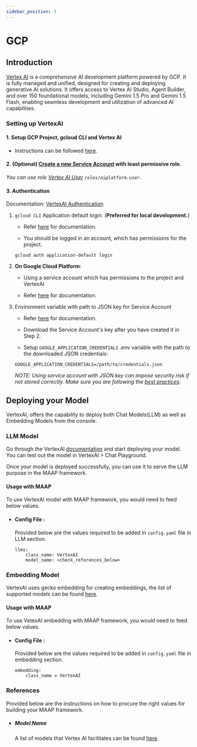 ```yaml
---
sidebar_position: 3
---
```


# GCP


## Introduction

[Vertex AI](https://cloud.google.com/vertex-ai?hl=en) is a comprehensive AI development platform powered by GCP. It is fully managed and unified, designed for creating and deploying generative AI solutions. It offers access to Vertex AI Studio, Agent Builder, and over 150 foundational models, including Gemini 1.5 Pro and Gemini 1.5 Flash, enabling seamless development and utilization of advanced AI capabilities.


### Setting up VertexAI

#### 1. Setup GCP Project, gcloud CLI and Vertex AI
- Instructions can be followed [here](https://cloud.google.com/vertex-ai/docs/start/cloud-environment).

#### 2. (Optional) [Create a new Service Account](https://console.cloud.google.com/iam-admin/serviceaccounts) with least permissive role. 
_You can use role [Vertex AI User](https://cloud.google.com/vertex-ai/docs/general/access-control#aiplatform.user) `roles/aiplatform.user`._

#### 3. Authentication
 
 Documentation: [VertexAI Authentication](https://cloud.google.com/vertex-ai/docs/authentication)

1)  `gcloud CLI` Application default login.  (**Preferred for local development.**)
 
    - Refer [here](https://cloud.google.com/docs/authentication/application-default-credentials#personal) for documentation.

    -  You should be logged in an account, which has permissions for the project.
      ```
      gcloud auth application-default login
      ```

2) **On Google Cloud Platform**: 
    - Using a service account which has permissions to the project and VertexAI

    - Refer [here](https://cloud.google.com/vertex-ai/docs/authentication#on-gcp) for documentation.

3) Environment variable with path to JSON key for Service Account

    - Refer [here](https://cloud.google.com/docs/authentication/application-default-credentials#GAC) for documentation.


    - Download the Service Account's key after you have created it in Step 2.

    - Setup `GOOGLE_APPLICATION_CREDENTIALS` .env variable with the path to the downloaded JSON credentials:

    ```
    GOOGLE_APPLICATION_CREDENTIALS=/path/to/credentials.json
    ```

    _NOTE: Using service account with JSON key can impose security risk if not stored correctly. Make sure you are following the [best practices](https://cloud.google.com/iam/docs/best-practices-for-managing-service-account-keys)._



## Deploying your Model

VertexAI, offers the capability to deploy both Chat Models(LLM) as well as Embedding Models from the console.


### LLM Model 

Go through the VertexAI [documentation](https://cloud.google.com/vertex-ai/generative-ai/docs/learn/models) and start deploying your model. You can test out the model in VertexAI > Chat Playground. 

Once your model is deployed successfully, you can use it to serve the LLM purpose in the MAAP framework.

#### Usage with MAAP
To use VertexAI model with MAAP framework, you would need to feed below values.

- #### Config File :
  Provided below are the values required to be added in `config.yaml` file in LLM section.
  ```
  llms:
      class_name: VertexAI
      model_name: <check_references_below>
  ```


### Embedding Model

VertexAI uses gecko embedding for creating embeddings, the list of supported models can be found [here](https://cloud.google.com/vertex-ai/generative-ai/docs/model-reference/text-embeddings-api#model_versions).

#### Usage with MAAP
To use VetexAI embedding with MAAP framework, you would need to feed below values.


- #### Config File :
  Provided below are the values required to be added in `config.yaml` file in embedding section.
  ```
  embedding:
      class_name = VertexAI
  ```



### References

Provided below are the instructions on how to procure the right values for building your MAAP framework.

- ##### Model Name
  A list of models that Vertex AI facilitates can be found [here](https://cloud.google.com/vertex-ai/generative-ai/docs/learn/models).

